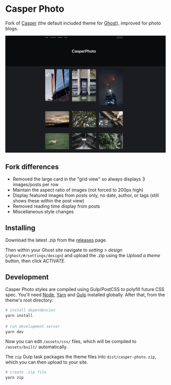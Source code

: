 # Casper Photo

Fork of [Casper](http://github.com/tryghost/casper/) (the default included theme for [Ghost](http://github.com/tryghost/ghost/)), improved for photo blogs.

![Casper Photo screenshot](assets/screenshot-desktop.jpg?raw=true)

## Fork differences

- Removed the large card in the "grid view" so always displays 3 images/posts per row
- Maintain the aspect ratio of images (not forced to 200px high)
- Display featured images from posts only, no date, author, or tags (still shows these within the post view)
- Removed reading time display from posts
- Miscellaneous style changes

## Installing

Download the latest .zip from the [releases](https://github.com/DJM0/CasperPhoto/releases) page.

Then within your Ghost site navigate to *setting* > *design* (`/ghost/#/settings/design`) and upload the .zip using the *Upload a theme* button, then click *ACTIVATE*.

## Development

Casper Photo styles are compiled using Gulp/PostCSS to polyfill future CSS spec. You'll need [Node](https://nodejs.org/), [Yarn](https://yarnpkg.com/) and [Gulp](https://gulpjs.com) installed globally. After that, from the theme's root directory:

```bash
# install dependencies
yarn install

# run development server
yarn dev
```

Now you can edit `/assets/css/` files, which will be compiled to `/assets/built/` automatically.

The `zip` Gulp task packages the theme files into `dist/casper-photo.zip`, which you can then upload to your site.

```bash
# create .zip file
yarn zip
```

